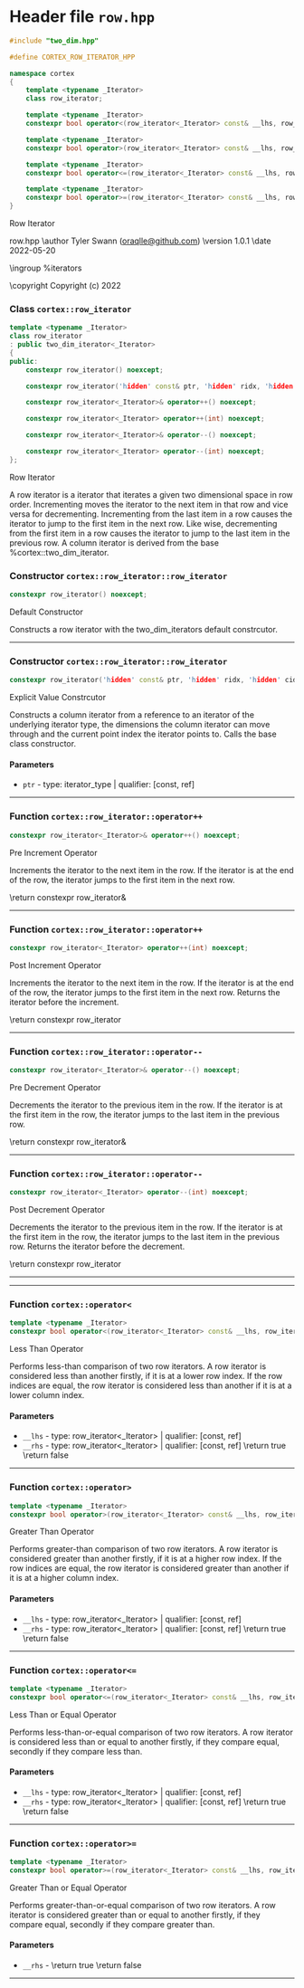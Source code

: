 # Header file `row.hpp`

``` cpp
#include "two_dim.hpp"

#define CORTEX_ROW_ITERATOR_HPP

namespace cortex
{
    template <typename _Iterator>
    class row_iterator;

    template <typename _Iterator>
    constexpr bool operator<(row_iterator<_Iterator> const& __lhs, row_iterator<_Iterator> const& __rhs) noexcept;

    template <typename _Iterator>
    constexpr bool operator>(row_iterator<_Iterator> const& __lhs, row_iterator<_Iterator> const& __rhs) noexcept;

    template <typename _Iterator>
    constexpr bool operator<=(row_iterator<_Iterator> const& __lhs, row_iterator<_Iterator> const& __rhs) noexcept;

    template <typename _Iterator>
    constexpr bool operator>=(row_iterator<_Iterator> const& __lhs, row_iterator<_Iterator> const& __rhs) noexcept;
}
```

Row Iterator

row.hpp \\author Tyler Swann (oraqlle@github.com) \\version 1.0.1 \\date 2022-05-20

\\ingroup %iterators

\\copyright Copyright (c) 2022

### Class `cortex::row_iterator`

``` cpp
template <typename _Iterator>
class row_iterator
: public two_dim_iterator<_Iterator>
{
public:
    constexpr row_iterator() noexcept;

    constexpr row_iterator('hidden' const& ptr, 'hidden' ridx, 'hidden' cidx, 'hidden' row, 'hidden' col) noexcept;

    constexpr row_iterator<_Iterator>& operator++() noexcept;

    constexpr row_iterator<_Iterator> operator++(int) noexcept;

    constexpr row_iterator<_Iterator>& operator--() noexcept;

    constexpr row_iterator<_Iterator> operator--(int) noexcept;
};
```

Row Iterator

A row iterator is a iterator that iterates a given two dimensional space in row order. Incrementing moves the iterator to the next item in that row and vice versa for decrementing. Incrementing from the last item in a row causes the iterator to jump to the first item in the next row. Like wise, decrementing from the first item in a row causes the iterator to jump to the last item in the previous row. A column iterator is derived from the base %cortex::two\_dim\_iterator.

### Constructor `cortex::row_iterator::row_iterator`

``` cpp
constexpr row_iterator() noexcept;
```

Default Constructor

Constructs a row iterator with the two\_dim\_iterators default constrcutor.

-----

### Constructor `cortex::row_iterator::row_iterator`

``` cpp
constexpr row_iterator('hidden' const& ptr, 'hidden' ridx, 'hidden' cidx, 'hidden' row, 'hidden' col) noexcept;
```

Explicit Value Constrcutor

Constructs a column iterator from a reference to an iterator of the underlying iterator type, the dimensions the column iterator can move through and the current point index the iterator points to. Calls the base class constructor.

#### Parameters

  - `ptr` - type: iterator\_type | qualifier: \[const, ref\]

-----

### Function `cortex::row_iterator::operator++`

``` cpp
constexpr row_iterator<_Iterator>& operator++() noexcept;
```

Pre Increment Operator

Increments the iterator to the next item in the row. If the iterator is at the end of the row, the iterator jumps to the first item in the next row.

\\return constexpr row\_iterator&

-----

### Function `cortex::row_iterator::operator++`

``` cpp
constexpr row_iterator<_Iterator> operator++(int) noexcept;
```

Post Increment Operator

Increments the iterator to the next item in the row. If the iterator is at the end of the row, the iterator jumps to the first item in the next row. Returns the iterator before the increment.

\\return constexpr row\_iterator

-----

### Function `cortex::row_iterator::operator--`

``` cpp
constexpr row_iterator<_Iterator>& operator--() noexcept;
```

Pre Decrement Operator

Decrements the iterator to the previous item in the row. If the iterator is at the first item in the row, the iterator jumps to the last item in the previous row.

\\return constexpr row\_iterator&

-----

### Function `cortex::row_iterator::operator--`

``` cpp
constexpr row_iterator<_Iterator> operator--(int) noexcept;
```

Post Decrement Operator

Decrements the iterator to the previous item in the row. If the iterator is at the first item in the row, the iterator jumps to the last item in the previous row. Returns the iterator before the decrement.

\\return constexpr row\_iterator

-----

-----

### Function `cortex::operator<`

``` cpp
template <typename _Iterator>
constexpr bool operator<(row_iterator<_Iterator> const& __lhs, row_iterator<_Iterator> const& __rhs) noexcept;
```

Less Than Operator

Performs less-than comparison of two row iterators. A row iterator is considered less than  another firstly, if it is at a lower row index. If the row indices are equal, the row iterator is considered less than another if it is at a lower column index.

#### Parameters

  - `__lhs` - type: row\_iterator\<\_Iterator\> | qualifier: \[const, ref\]
  - `__rhs` - type: row\_iterator\<\_Iterator\> | qualifier: \[const, ref\] \\return true \\return false

-----

### Function `cortex::operator>`

``` cpp
template <typename _Iterator>
constexpr bool operator>(row_iterator<_Iterator> const& __lhs, row_iterator<_Iterator> const& __rhs) noexcept;
```

Greater Than Operator

Performs greater-than comparison of two row iterators. A row iterator is considered greater than another firstly, if it is at a higher row index. If the row indices are equal, the row iterator is considered greater than another if it is at a higher column index.

#### Parameters

  - `__lhs` - type: row\_iterator\<\_Iterator\> | qualifier: \[const, ref\]
  - `__rhs` - type: row\_iterator\<\_Iterator\> | qualifier: \[const, ref\] \\return true \\return false

-----

### Function `cortex::operator<=`

``` cpp
template <typename _Iterator>
constexpr bool operator<=(row_iterator<_Iterator> const& __lhs, row_iterator<_Iterator> const& __rhs) noexcept;
```

Less Than or Equal Operator

Performs less-than-or-equal comparison of two row iterators. A row iterator is considered less than or equal to another firstly, if they compare equal, secondly if they compare less than.

#### Parameters

  - `__lhs` - type: row\_iterator\<\_Iterator\> | qualifier: \[const, ref\]
  - `__rhs` - type: row\_iterator\<\_Iterator\> | qualifier: \[const, ref\] \\return true \\return false

-----

### Function `cortex::operator>=`

``` cpp
template <typename _Iterator>
constexpr bool operator>=(row_iterator<_Iterator> const& __lhs, row_iterator<_Iterator> const& __rhs) noexcept;
```

Greater Than or Equal Operator

Performs greater-than-or-equal comparison of two row iterators. A row iterator is considered greater than or equal to another firstly, if they compare equal, secondly if they compare greater than.

#### Parameters

  - `__rhs` - \\return true \\return false

-----
